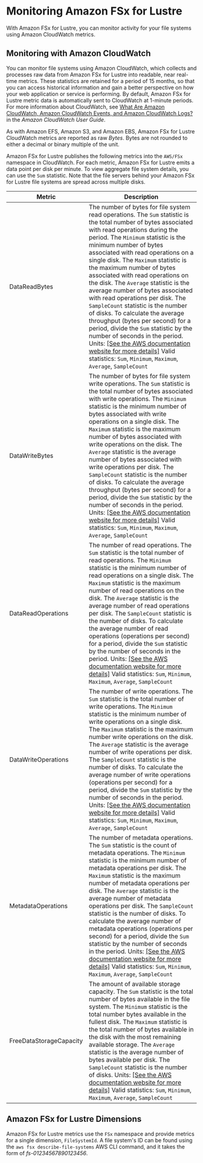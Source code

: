 # Monitoring Amazon FSx for Lustre<a name="monitoring_overview"></a>

With Amazon FSx for Lustre, you can monitor activity for your file systems using Amazon CloudWatch metrics\.

## Monitoring with Amazon CloudWatch<a name="monitoring-cloudwatch"></a>

You can monitor file systems using Amazon CloudWatch, which collects and processes raw data from Amazon FSx for Lustre into readable, near real\-time metrics\. These statistics are retained for a period of 15 months, so that you can access historical information and gain a better perspective on how your web application or service is performing\. By default, Amazon FSx for Lustre metric data is automatically sent to CloudWatch at 1\-minute periods\. For more information about CloudWatch, see [What Are Amazon CloudWatch, Amazon CloudWatch Events, and Amazon CloudWatch Logs?](https://docs.aws.amazon.com/AmazonCloudWatch/latest/monitoring/WhatIsCloudWatch.html) in the *Amazon CloudWatch User Guide*\.

As with Amazon EFS, Amazon S3, and Amazon EBS, Amazon FSx for Lustre CloudWatch metrics are reported as raw *Bytes*\. Bytes are not rounded to either a decimal or binary multiple of the unit\.

Amazon FSx for Lustre publishes the following metrics into the `AWS/FSx` namespace in CloudWatch\. For each metric, Amazon FSx for Lustre emits a data point per disk per minute\. To view aggregate file system details, you can use the `Sum` statistic\. Note that the file servers behind your Amazon FSx for Lustre file systems are spread across multiple disks\.


| Metric | Description | 
| --- | --- | 
| DataReadBytes |  The number of bytes for file system read operations\. The `Sum` statistic is the total number of bytes associated with read operations during the period\. The `Minimum` statistic is the minimum number of bytes associated with read operations on a single disk\. The `Maximum` statistic is the maximum number of bytes associated with read operations on the disk\. The `Average` statistic is the average number of bytes associated with read operations per disk\. The `SampleCount` statistic is the number of disks\. To calculate the average throughput \(bytes per second\) for a period, divide the `Sum` statistic by the number of seconds in the period\. Units: [\[See the AWS documentation website for more details\]](http://docs.aws.amazon.com/fsx/latest/LustreGuide/monitoring_overview.html) Valid statistics: `Sum`, `Minimum`, `Maximum`, `Average`, `SampleCount`  | 
| DataWriteBytes |  The number of bytes for file system write operations\. The `Sum` statistic is the total number of bytes associated with write operations\. The `Minimum` statistic is the minimum number of bytes associated with write operations on a single disk\. The `Maximum` statistic is the maximum number of bytes associated with write operations on the disk\. The `Average` statistic is the average number of bytes associated with write operations per disk\. The `SampleCount` statistic is the number of disks\. To calculate the average throughput \(bytes per second\) for a period, divide the `Sum` statistic by the number of seconds in the period\. Units: [\[See the AWS documentation website for more details\]](http://docs.aws.amazon.com/fsx/latest/LustreGuide/monitoring_overview.html) Valid statistics: `Sum`, `Minimum`, `Maximum`, `Average`, `SampleCount`  | 
| DataReadOperations |  The number of read operations\. The `Sum` statistic is the total number of read operations\. The `Minimum` statistic is the minimum number of read operations on a single disk\. The `Maximum` statistic is the maximum number of read operations on the disk\. The `Average` statistic is the average number of read operations per disk\. The `SampleCount` statistic is the number of disks\. To calculate the average number of read operations \(operations per second\) for a period, divide the `Sum` statistic by the number of seconds in the period\. Units: [\[See the AWS documentation website for more details\]](http://docs.aws.amazon.com/fsx/latest/LustreGuide/monitoring_overview.html) Valid statistics: `Sum`, `Minimum`, `Maximum`, `Average`, `SampleCount`  | 
| DataWriteOperations |  The number of write operations\. The `Sum` statistic is the total number of write operations\. The `Minimum` statistic is the minimum number of write operations on a single disk\. The `Maximum` statistic is the maximum number write operations on the disk\. The `Average` statistic is the average number of write operations per disk\. The `SampleCount` statistic is the number of disks\. To calculate the average number of write operations \(operations per second\) for a period, divide the `Sum` statistic by the number of seconds in the period\. Units: [\[See the AWS documentation website for more details\]](http://docs.aws.amazon.com/fsx/latest/LustreGuide/monitoring_overview.html) Valid statistics: `Sum`, `Minimum`, `Maximum`, `Average`, `SampleCount`  | 
| MetadataOperations |  The number of metadata operations\. The `Sum` statistic is the count of metadata operations\. The `Minimum` statistic is the minimum number of metadata operations per disk\. The `Maximum` statistic is the maximum number of metadata operations per disk\. The `Average` statistic is the average number of metadata operations per disk\. The `SampleCount` statistic is the number of disks\. To calculate the average number of metadata operations \(operations per second\) for a period, divide the `Sum` statistic by the number of seconds in the period\. Units: [\[See the AWS documentation website for more details\]](http://docs.aws.amazon.com/fsx/latest/LustreGuide/monitoring_overview.html) Valid statistics: `Sum`, `Minimum`, `Maximum`, `Average`, `SampleCount`  | 
| FreeDataStorageCapacity |  The amount of available storage capacity\. The `Sum` statistic is the total number of bytes available in the file system\. The `Minimum` statistic is the total number bytes available in the fullest disk\. The `Maximum` statistic is the total number of bytes available in the disk with the most remaining available storage\. The `Average` statistic is the average number of bytes available per disk\. The `SampleCount` statistic is the number of disks\. Units: [\[See the AWS documentation website for more details\]](http://docs.aws.amazon.com/fsx/latest/LustreGuide/monitoring_overview.html) Valid statistics: `Sum`, `Minimum`, `Maximum`, `Average`, `SampleCount`  | 

## Amazon FSx for Lustre Dimensions<a name="fsx-dimensions"></a>

Amazon FSx for Lustre metrics use the `FSx` namespace and provide metrics for a single dimension, `FileSystemId`\. A file system's ID can be found using the `aws fsx describe-file-systems` AWS CLI command, and it takes the form of *fs\-01234567890123456*\.